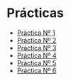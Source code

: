 # Prácticas 

- [Práctica Nº 1][1P]
- [Práctica Nº 2][2P]
- [Práctica Nº 3][3P]
- [Práctica Nº 4][4P]
- [Práctica Nº 5][5P]
- [Práctica Nº 6][6P]

[1P]:https://github.com/marlenelis/SWAP1516/blob/master/Practicas/practica_1.md

[2P]:https://github.com/marlenelis/SWAP1516/blob/master/Practicas/practica_2.md

[3P]:https://github.com/marlenelis/SWAP1516/blob/master/Practicas/practica_3.md

[4P]:https://github.com/marlenelis/SWAP1516/blob/master/Practicas/practica_4.md

[5P]:https://github.com/marlenelis/SWAP1516/blob/master/Practicas/practica_5.md

[6P]:https://github.com/marlenelis/SWAP1516/blob/master/Practicas/practica_6.md
